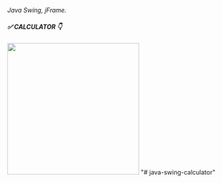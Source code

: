<i>Java Swing, jFrame.</i>
<h5>✅ CALCULATOR 👇 </h5>  
<img src='https://i.ibb.co/T2bVQQx/calc.png' height='300' width='auto'/>
"# java-swing-calculator" 
